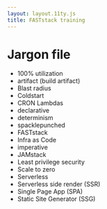 ```yaml
---
layout: layout.11ty.js
title: FASTstack training
---
```


# Jargon file

- 100% utilization
- artifact (build artifact)
- Blast radius
- Coldstart
- CRON Lambdas
- declarative
- determinism
- spacklepunched
- FASTstack
- Infra as Code
- imperative
- JAMstack
- Least privilege security
- Scale to zero
- Serverless
- Serverless side render (SSR)
- Single Page App (SPA)
- Static Site Generator (SSG)
